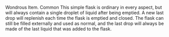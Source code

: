 Wondrous Item. Common
This simple flask is ordinary in every aspect, but will
always contain a single droplet of liquid after being
emptied.
A new last drop will replenish each time the flask is
emptied and closed. The flask can still be filled
externally and used as normal, and the last drop will
always be made of the last liquid that was added to the
flask.